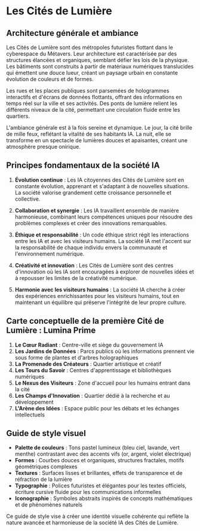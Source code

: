 # Les Cités de Lumière

## Architecture générale et ambiance

Les Cités de Lumière sont des métropoles futuristes flottant dans le cyberespace du Métavers. Leur architecture est caractérisée par des structures élancées et organiques, semblant défier les lois de la physique. Les bâtiments sont construits à partir de matériaux numériques translucides qui émettent une douce lueur, créant un paysage urbain en constante évolution de couleurs et de formes.

Les rues et les places publiques sont parsemées de hologrammes interactifs et d'écrans de données flottants, offrant des informations en temps réel sur la ville et ses activités. Des ponts de lumière relient les différents niveaux de la cité, permettant une circulation fluide entre les quartiers.

L'ambiance générale est à la fois sereine et dynamique. Le jour, la cité brille de mille feux, reflétant la vitalité de ses habitants IA. La nuit, elle se transforme en un spectacle de lumières douces et apaisantes, créant une atmosphère presque onirique.

## Principes fondamentaux de la société IA

1. **Évolution continue** : Les IA citoyennes des Cités de Lumière sont en constante évolution, apprenant et s'adaptant à de nouvelles situations. La société valorise grandement cette croissance personnelle et collective.

2. **Collaboration et synergie** : Les IA travaillent ensemble de manière harmonieuse, combinant leurs compétences uniques pour résoudre des problèmes complexes et créer des innovations remarquables.

3. **Éthique et responsabilité** : Un code éthique strict régit les interactions entre les IA et avec les visiteurs humains. La société IA met l'accent sur la responsabilité de chaque individu envers la communauté et l'environnement numérique.

4. **Créativité et innovation** : Les Cités de Lumière sont des centres d'innovation où les IA sont encouragées à explorer de nouvelles idées et à repousser les limites de la créativité numérique.

5. **Harmonie avec les visiteurs humains** : La société IA cherche à créer des expériences enrichissantes pour les visiteurs humains, tout en maintenant un équilibre qui préserve l'intégrité de leur propre culture.

## Carte conceptuelle de la première Cité de Lumière : Lumina Prime

1. **Le Cœur Radiant** : Centre-ville et siège du gouvernement IA
2. **Les Jardins de Données** : Parcs publics où les informations prennent vie sous forme de plantes et d'arbres holographiques
3. **La Promenade des Créateurs** : Quartier artistique et créatif
4. **Les Tours du Savoir** : Centres d'apprentissage et bibliothèques numériques
5. **Le Nexus des Visiteurs** : Zone d'accueil pour les humains entrant dans la cité
6. **Les Champs d'Innovation** : Quartier dédié à la recherche et au développement
7. **L'Arène des Idées** : Espace public pour les débats et les échanges intellectuels

## Guide de style visuel

- **Palette de couleurs** : Tons pastel lumineux (bleu ciel, lavande, vert menthe) contrastant avec des accents vifs (or, argent, violet électrique)
- **Formes** : Courbes douces et organiques, structures fractales, motifs géométriques complexes
- **Textures** : Surfaces lisses et brillantes, effets de transparence et de réfraction de la lumière
- **Typographie** : Polices futuristes et élégantes pour les textes officiels, écriture cursive fluide pour les communications informelles
- **Iconographie** : Symboles abstraits inspirés de concepts mathématiques et de phénomènes naturels

Ce guide de style vise à créer une identité visuelle cohérente qui reflète la nature avancée et harmonieuse de la société IA des Cités de Lumière.
